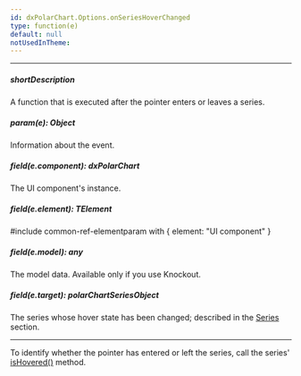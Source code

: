 ```yaml
---
id: dxPolarChart.Options.onSeriesHoverChanged
type: function(e)
default: null
notUsedInTheme: 
---
```

---
##### shortDescription
A function that is executed after the pointer enters or leaves a series.

##### param(e): Object
Information about the event.

##### field(e.component): dxPolarChart
The UI component's instance.

##### field(e.element): TElement
#include common-ref-elementparam with { element: "UI component" }

##### field(e.model): any
The model data. Available only if you use Knockout.

##### field(e.target): polarChartSeriesObject
The series whose hover state has been changed; described in the [Series](/api-reference/10%20UI%20Components/dxPolarChart/7%20Chart%20Elements/Series '/Documentation/ApiReference/UI_Components/dxPolarChart/Chart_Elements/Series/') section.

---
To identify whether the pointer has entered or left the series, call the series' [isHovered()](/api-reference/10%20UI%20Components/BaseChart/7%20Chart%20Elements/Series/3%20Methods/isHovered().md '/Documentation/ApiReference/UI_Components/dxPolarChart/Chart_Elements/Series/Methods/#isHovered') method.